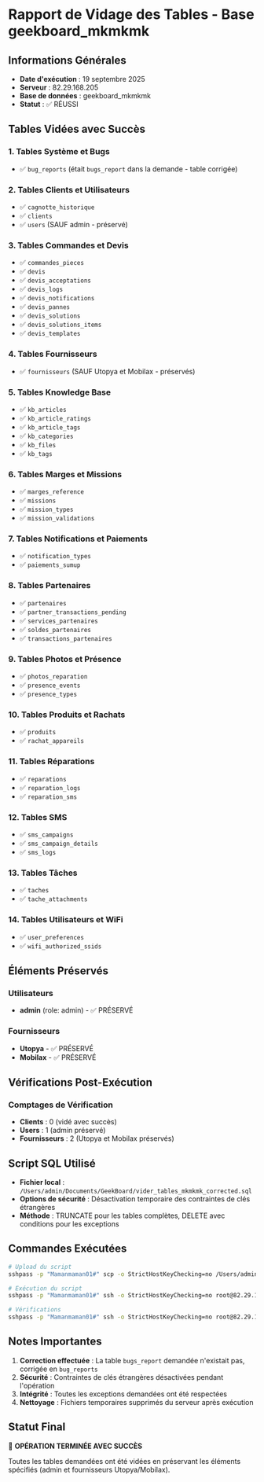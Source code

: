 # Rapport de Vidage des Tables - Base geekboard_mkmkmk

## Informations Générales
- **Date d'exécution** : 19 septembre 2025
- **Serveur** : 82.29.168.205
- **Base de données** : geekboard_mkmkmk
- **Statut** : ✅ RÉUSSI

## Tables Vidées avec Succès

### 1. Tables Système et Bugs
- ✅ `bug_reports` (était `bugs_report` dans la demande - table corrigée)

### 2. Tables Clients et Utilisateurs
- ✅ `cagnotte_historique`
- ✅ `clients`
- ✅ `users` (SAUF admin - préservé)

### 3. Tables Commandes et Devis
- ✅ `commandes_pieces`
- ✅ `devis`
- ✅ `devis_acceptations`
- ✅ `devis_logs`
- ✅ `devis_notifications`
- ✅ `devis_pannes`
- ✅ `devis_solutions`
- ✅ `devis_solutions_items`
- ✅ `devis_templates`

### 4. Tables Fournisseurs
- ✅ `fournisseurs` (SAUF Utopya et Mobilax - préservés)

### 5. Tables Knowledge Base
- ✅ `kb_articles`
- ✅ `kb_article_ratings`
- ✅ `kb_article_tags`
- ✅ `kb_categories`
- ✅ `kb_files`
- ✅ `kb_tags`

### 6. Tables Marges et Missions
- ✅ `marges_reference`
- ✅ `missions`
- ✅ `mission_types`
- ✅ `mission_validations`

### 7. Tables Notifications et Paiements
- ✅ `notification_types`
- ✅ `paiements_sumup`

### 8. Tables Partenaires
- ✅ `partenaires`
- ✅ `partner_transactions_pending`
- ✅ `services_partenaires`
- ✅ `soldes_partenaires`
- ✅ `transactions_partenaires`

### 9. Tables Photos et Présence
- ✅ `photos_reparation`
- ✅ `presence_events`
- ✅ `presence_types`

### 10. Tables Produits et Rachats
- ✅ `produits`
- ✅ `rachat_appareils`

### 11. Tables Réparations
- ✅ `reparations`
- ✅ `reparation_logs`
- ✅ `reparation_sms`

### 12. Tables SMS
- ✅ `sms_campaigns`
- ✅ `sms_campaign_details`
- ✅ `sms_logs`

### 13. Tables Tâches
- ✅ `taches`
- ✅ `tache_attachments`

### 14. Tables Utilisateurs et WiFi
- ✅ `user_preferences`
- ✅ `wifi_authorized_ssids`

## Éléments Préservés

### Utilisateurs
- **admin** (role: admin) - ✅ PRÉSERVÉ

### Fournisseurs
- **Utopya** - ✅ PRÉSERVÉ
- **Mobilax** - ✅ PRÉSERVÉ

## Vérifications Post-Exécution

### Comptages de Vérification
- **Clients** : 0 (vidé avec succès)
- **Users** : 1 (admin préservé)
- **Fournisseurs** : 2 (Utopya et Mobilax préservés)

## Script SQL Utilisé
- **Fichier local** : `/Users/admin/Documents/GeekBoard/vider_tables_mkmkmk_corrected.sql`
- **Options de sécurité** : Désactivation temporaire des contraintes de clés étrangères
- **Méthode** : TRUNCATE pour les tables complètes, DELETE avec conditions pour les exceptions

## Commandes Exécutées

```bash
# Upload du script
sshpass -p "Mamanmaman01#" scp -o StrictHostKeyChecking=no /Users/admin/Documents/GeekBoard/vider_tables_mkmkmk_corrected.sql root@82.29.168.205:/tmp/

# Exécution du script
sshpass -p "Mamanmaman01#" ssh -o StrictHostKeyChecking=no root@82.29.168.205 "mysql -u root -pMamanmaman01# geekboard_mkmkmk < /tmp/vider_tables_mkmkmk_corrected.sql"

# Vérifications
sshpass -p "Mamanmaman01#" ssh -o StrictHostKeyChecking=no root@82.29.168.205 "mysql -u root -pMamanmaman01# geekboard_mkmkmk -e 'SELECT COUNT(*) FROM clients; SELECT COUNT(*) FROM users; SELECT COUNT(*) FROM fournisseurs;'"
```

## Notes Importantes

1. **Correction effectuée** : La table `bugs_report` demandée n'existait pas, corrigée en `bug_reports`
2. **Sécurité** : Contraintes de clés étrangères désactivées pendant l'opération
3. **Intégrité** : Toutes les exceptions demandées ont été respectées
4. **Nettoyage** : Fichiers temporaires supprimés du serveur après exécution

## Statut Final
🎯 **OPÉRATION TERMINÉE AVEC SUCCÈS**

Toutes les tables demandées ont été vidées en préservant les éléments spécifiés (admin et fournisseurs Utopya/Mobilax).
